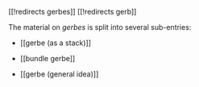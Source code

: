 [[!redirects gerbes]]
[[!redirects gerb]]

The material on _gerbes_ is split into several sub-entries:

* [[gerbe (as a stack)]]

* [[bundle gerbe]]

* [[gerbe (general idea)]]


